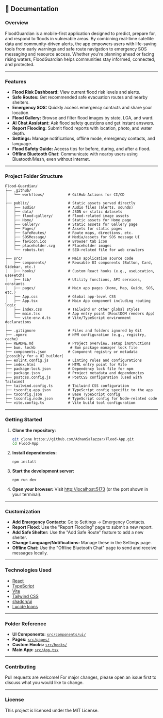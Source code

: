 ## 📖 Documentation

### Overview

FloodGuardian is a mobile-first application designed to predict, prepare for, and respond to floods in vulnerable areas. By combining real-time satellite data and community-driven alerts, the app empowers users with life-saving tools from early warnings and safe route navigation to emergency SOS messaging and resource access. Whether you're planning ahead or facing rising waters, FloodGuardian helps communities stay informed, connected, and protected.

---

### Features

- **Flood Risk Dashboard:** View current flood risk levels and alerts.
- **Safe Routes:** Get recommended safe evacuation routes and nearby shelters.
- **Emergency SOS:** Quickly access emergency contacts and share your location.
- **Flood Gallery:** Browse and filter flood images by state, LGA, and ward.
- **AI Chat Assistant:** Ask flood safety questions and get instant answers.
- **Report Flooding:** Submit flood reports with location, photo, and water depth.
- **Settings:** Manage notifications, offline mode, emergency contacts, and language.
- **Flood Safety Guide:** Access tips for before, during, and after a flood.
- **Offline Bluetooth Chat:** Communicate with nearby users using Bluetooth/Mesh, even without internet.

---

### Project Folder Structure

```
Flood-Guardian/
├── .github/
│   └── workflows/           # GitHub Actions for CI/CD
│
├── public/                  # Static assets served directly
│   ├── audio/               # Audio files (alerts, sounds)
│   ├── data/                # JSON or static datasets
│   ├── flood-gallery/       # Flood-related image assets
│   ├── Home/                # Static assets for Home page
│   ├── Gallery/             # Static assets for Gallery page
│   ├── Pages/               # Assets for static pages
│   ├── SafeRoutes/          # Route maps, directions, etc.
│   ├── SOSMessage/          # Media/assets for SOS message UI
│   ├── favicon.ico          # Browser tab icon
│   ├── placeholder.svg      # Placeholder images
│   └── robots.txt           # SEO-related file for web crawlers
│
├── src/                     # Main application source code
│   ├── components/          # Reusable UI components (Button, Card, Sidebar, etc.)
│   ├── hooks/               # Custom React hooks (e.g., useLocation, useFetch)
│   ├── lib/                 # Utility functions, API services, constants
│   ├── pages/               # Main app pages (Home, Map, Guide, SOS, etc.)
│   ├── App.css              # Global app-level CSS
│   ├── App.tsx              # Main App component including routing logic
│   ├── index.css            # Tailwind or other global styles
│   ├── main.tsx             # App entry point (ReactDOM renders App)
│   └── vite-env.d.ts        # Vite/TypeScript environment declarations
│
├── .gitignore               # Files and folders ignored by Git
├── .npmrc                   # NPM configuration (e.g., registry, cache)
├── README.md                # Project overview, setup instructions
├── bun. lockb                # Bun package manager lock file
├── components.json          # Component registry or metadata (possibly for a UI builder)
├── eslint.config.js         # Linting rules and configurations
├── index.html               # HTML entry point for Vite
├── package-lock.json        # Dependency lock file for npm
├── package.json             # Project metadata and dependencies
├── postcss.config.js        # PostCSS configuration (used with Tailwind)
├── tailwind.config.ts       # Tailwind CSS configuration
├── tsconfig.app.json        # TypeScript config specific to the app
├── tsconfig.json            # Base TypeScript config
├── tsconfig.node.json       # TypeScript config for Node-related code
└── vite.config.ts           # Vite build tool configuration

```

---

### Getting Started

1. **Clone the repository:**
   ```sh
   git clone https://github.com/AdnanSalazzar/Flood-App.git
   cd Flood-App
   ```

2. **Install dependencies:**
   ```sh
   npm install
   ```

3. **Start the development server:**
   ```sh
   npm run dev
   ```

4. **Open your browser:**
   Visit [http://localhost:5173](http://localhost:5173) (or the port shown in your terminal).

---

### Customization

- **Add Emergency Contacts:** Go to Settings → Emergency Contacts.
- **Report Flood:** Use the "Report Flooding" page to submit a new report.
- **Add Safe Shelter:** Use the "Add Safe Route" feature to add a new shelter.
- **Change Language/Notifications:** Manage these in the Settings page.
- **Offline Chat:** Use the "Offline Bluetooth Chat" page to send and receive messages locally.

---

### Technologies Used

- [React](https://react.dev/)
- [TypeScript](https://www.typescriptlang.org/)
- [Vite](https://vitejs.dev/)
- [Tailwind CSS](https://tailwindcss.com/)
- [shadcn/ui](https://ui.shadcn.com/)
- [Lucide Icons](https://lucide.dev/)

---

### Folder Reference

- **UI Components:** [`src/components/ui/`](src/components/ui/)
- **Pages:** [`src/pages/`](src/pages/)
- **Custom Hooks:** [`src/hooks/`](src/hooks/)
- **Main App:** [`src/App.tsx`](src/App.tsx)

---

### Contributing

Pull requests are welcome! For major changes, please open an issue first to discuss what you would like to change.

---

### License

This project is licensed under the MIT License.
